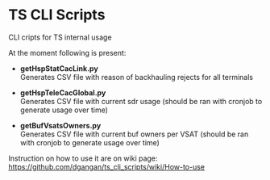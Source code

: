 # TS CLI Scripts
CLI cripts for TS internal usage

At the moment following is present:

* **getHspStatCacLink.py**  
    Generates CSV file with reason of backhauling rejects for all terminals  

* **getHspTeleCacGlobal.py**  
    Generates CSV file with current sdr usage (should be ran with cronjob to generate usage over time)  

* **getBufVsatsOwners.py**  
    Generates CSV file with current buf owners per VSAT (should be ran with cronjob to generate usage over time)  

Instruction on how to use it are on wiki page: https://github.com/dgangan/ts_cli_scripts/wiki/How-to-use  
